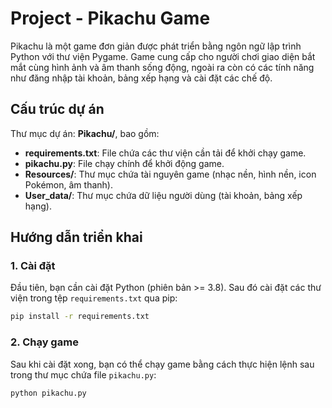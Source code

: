 # Project - Pikachu Game

Pikachu là một game đơn giản được phát triển bằng ngôn ngữ lập trình Python với thư viện Pygame. Game cung cấp cho người chơi giao diện bắt mắt cùng hình ảnh và âm thanh sống động, ngoài ra còn có các tính năng như đăng nhập tài khoản, bảng xếp hạng và cài đặt các chế độ.

## **Cấu trúc dự án**

Thư mục dự án: **Pikachu/**, bao gồm:
- **requirements.txt**: File chứa các thư viện cần tải để khởi chạy game.
- **pikachu.py**: File chạy chính để khởi động game.
- **Resources/**: Thư mục chứa tài nguyên game (nhạc nền, hình nền, icon Pokémon, âm thanh).
- **User_data/**: Thư mục chứa dữ liệu người dùng (tài khoản, bảng xếp hạng).

## **Hướng dẫn triển khai**

### **1. Cài đặt**
Đầu tiên, bạn cần cài đặt Python (phiên bản >= 3.8). Sau đó cài đặt các thư viện trong tệp `requirements.txt` qua pip:
```bash
pip install -r requirements.txt
```
### **2. Chạy game**
Sau khi cài đặt xong, bạn có thể chạy game bằng cách thực hiện lệnh sau trong thư mục chứa file `pikachu.py`:
```bash
python pikachu.py
```
